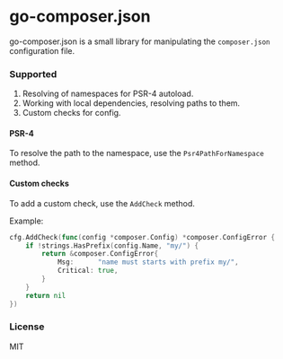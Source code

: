 # go-composer.json

go-composer.json is a small library for manipulating the `composer.json` configuration file.

### Supported

1. Resolving of namespaces for PSR-4 autoload.
2. Working with local dependencies, resolving paths to them.
3. Custom checks for config.

#### PSR-4

To resolve the path to the namespace, use the `Psr4PathForNamespace` method.

#### Custom checks

To add a custom check, use the `AddCheck` method. 

Example:

```go
cfg.AddCheck(func(config *composer.Config) *composer.ConfigError {
    if !strings.HasPrefix(config.Name, "my/") {
        return &composer.ConfigError{
            Msg:      "name must starts with prefix my/",
            Critical: true,
        }
    }
    return nil
})
```

### License

MIT

